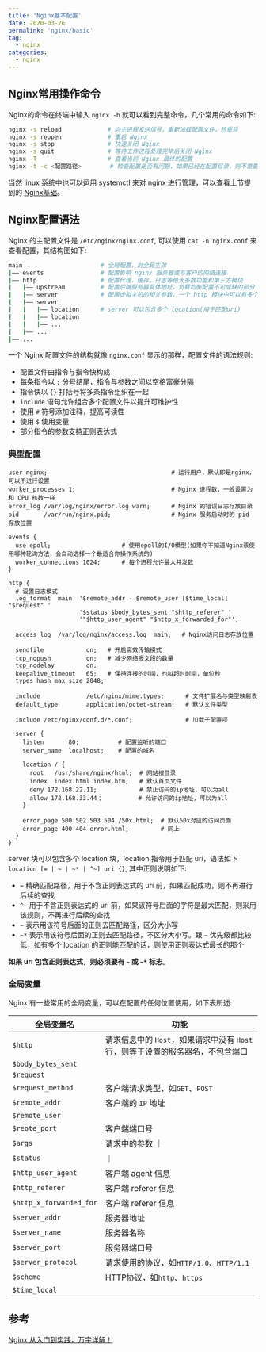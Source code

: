 ```yaml
---
title: 'Nginx基本配置'
date: 2020-03-26
permalink: 'nginx/basic'
tag:
  - nginx
categories:
  - nginx
---
```


## Nginx常用操作命令

Nginx的命令在终端中输入 `nginx -h` 就可以看到完整命令，几个常用的命令如下:

```bash
nginx -s reload             # 向主进程发送信号，重新加载配置文件，热重启
nginx -s reopen             # 重启 Nginx
nginx -s stop               # 快速关闭 Nginx
nginx -s quit               # 等待工作进程处理完毕后关闭 Nginx
nginx -T                    # 查看当前 Nginx 最终的配置
nginx -t -c <配置路径>        # 检查配置是否有问题，如果已经在配置目录，则不需要 -c
```

当然 linux 系统中也可以运用 systemctl 来对 nginx 进行管理，可以查看上节提到的 [Nginx基础](./1.Nginx基础.md)。

## Nginx配置语法

Nginx 的主配置文件是 `/etc/nginx/nginx.conf`, 可以使用 `cat -n nginx.conf` 来查看配置，其结构图如下:

```bash
main                      # 全局配置，对全局生效
|—— events                # 配置影响 nginx 服务器或与客户的网络连接
|—— http                  # 配置代理，缓存，日志等绝大多数功能和第三方模块
|   |—— upstream          # 配置后端服务器具体地址，负载均衡配置不可或缺的部分
|   |—— server            # 配置虚拟主机的相关参数，一个 http 模块中可以有多个 server
|   |—— server
|   |   |—— location      # server 可以包含多个 location(用于匹配uri)
|   |   |—— location
|   |   |—— ...
|   |—— ...
|—— ...
```

一个 Nginx 配置文件的结构就像 `nginx.conf` 显示的那样，配置文件的语法规则:

- 配置文件由指令与指令快构成
- 每条指令以 `;` 分号结尾，指令与参数之间以空格富豪分隔
- 指令快以 `{}` 打括号将多条指令组织在一起
- `include` 语句允许组合多个配置文件以提升可维护性
- 使用 `#` 符号添加注释，提高可读性
- 使用 `$` 使用变量
- 部分指令的参数支持正则表达式


### 典型配置

```nginx
user nginx;                                   # 运行用户，默认即是nginx，可以不进行设置
worker_processes 1;                           # Nginx 进程数，一般设置为和 CPU 核数一样
error_log /var/log/nginx/error.log warn;      # Nginx 的错误日志存放目录
pid       /var/run/nginx.pid;                 # Nginx 服务启动时的 pid 存放位置

events {
  use epoll;                    # 使用epoll的I/O模型(如果你不知道Nginx该使用哪种轮询方法，会自动选择一个最适合你操作系统的)
  worker_connections 1024;      # 每个进程允许最大并发数
}

http {
  # 设置日志模式
  log_format  main  '$remote_addr - $remote_user [$time_local] "$request" '
                    '$status $body_bytes_sent "$http_referer" '
                    '"$http_user_agent" "$http_x_forwarded_for"';

  access_log  /var/log/nginx/access.log  main;   # Nginx访问日志存放位置

  sendfile            on;   # 开启高效传输模式
  tcp_nopush          on;   # 减少网络报文段的数量
  tcp_nodelay         on;
  keepalive_timeout   65;   # 保持连接的时间，也叫超时时间，单位秒
  types_hash_max_size 2048;

  include             /etc/nginx/mime.types;      # 文件扩展名与类型映射表
  default_type        application/octet-stream;   # 默认文件类型

  include /etc/nginx/conf.d/*.conf;               # 加载子配置项

  server {
    listen       80;           # 配置监听的端口
    server_name  localhost;    # 配置的域名

    location / {
      root   /usr/share/nginx/html;  # 网站根目录
      index  index.html index.htm;   # 默认首页文件
      deny 172.168.22.11;            # 禁止访问的ip地址，可以为all
      allow 172.168.33.44；          # 允许访问的ip地址，可以为all
    }

    error_page 500 502 503 504 /50x.html;  # 默认50x对应的访问页面
    error_page 400 404 error.html;         # 同上
  }
}
```

server 块可以包含多个 location 块，location 指令用于匹配 uri，语法如下 `location [= | ~ | ~* | ^~] uri {}`, 其中正则说明如下:

- `=` 精确匹配路径，用于不含正则表达式的 uri 前，如果匹配成功，则不再进行后续的查找
- `^~` 用于不含正则表达式的 uri 前，如果该符号后面的字符是最大匹配，则采用该规则，不再进行后续的查找
- `~` 表示用该符号后面的正则去匹配路径，区分大小写
- `~*` 表示用该符号后面的正则去匹配路径，不区分大小写。跟 `~` 优先级都比较低，如有多个 location 的正则能匹配的话，则使用正则表达式最长的那个

**如果 uri 包含正则表达式，则必须要有 `~` 或 `~*` 标志**。

### 全局变量

Nginx 有一些常用的全局变量，可以在配置的任何位置使用，如下表所述:

| 全局变量名 | 功能 |
| -------  | --   |
| `$http`                 | 请求信息中的 `Host`，如果请求中没有 `Host` 行，则等于设置的服务器名，不包含端口 |
| `$body_bytes_sent`      |  |
| `$request`              |  |
| `$request_method`       | 客户端请求类型，如`GET`、`POST` |
| `$remote_addr`          | 客户端的 `IP` 地址 |
| `$remote_user`          |  |
| `$reote_port`           | 客户端端口号 |
| `$args`                 | 请求中的参数 ｜
| `$status`               |  ｜
| `$http_user_agent`      | 客户端 agent 信息 |
| `$http_referer`         | 客户端 referer 信息 |
| `$http_x_forwarded_for` | 客户端 referer 信息 |
| `$server_addr`          | 服务器地址 |
| `$server_name`          | 服务器名称 |
| `$server_port`          | 服务器端口号 |
| `$server_protocol`      | 请求使用的协议，如`HTTP/1.0`、`HTTP/1.1` |
| `$scheme`               | HTTP协议，如`http`、`https` |
| `$time_local`           |  |

## 参考

[Nginx 从入门到实践，万字详解！](https://juejin.im/post/5ea931866fb9a043815146fb#heading-12)

